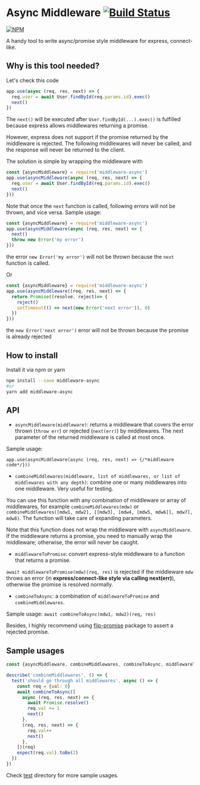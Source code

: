 # Async Middleware [![Build Status](https://travis-ci.org/tranvansang/middleware-async.svg?branch=master)](https://travis-ci.org/tranvansang/middleware-async)

[![NPM](https://nodei.co/npm/middleware-async.png)](https://nodei.co/npm/middleware-async/)


A handy tool to write async/promise style middleware for express, connect-like.

## Why is this tool needed?

Let's check this code

```javascript
app.use(async (req, res, next) => {
  req.user = await User.findById(req.params.id).exec()
  next()
})
```

The `next()` will be executed after `User.findById(...).exec()` is fulfilled because express allows middlewares returning a promise.

However, express does not support if the promise returned by the middleware is rejected.
The following middlewares will never be called, and the response will never be returned to the client.

The solution is simple by wrapping the middleware with

```javascript
const {asyncMiddleware} = require('middleware-async')
app.use(asyncMiddleware(async (req, res, next) => {
  req.user = await User.findById(req.params.id).exec()
  next()  
}))
```

Note that once the `next` function is called, following errors will not be thrown, and vice versa.
Sample usage:

```javascript
const {asyncMiddleware} = require('middleware-async')
app.use(asyncMiddleware(async (req, res, next) => {
  next()  
  throw new Error('my error')
}))
```
the error `new Error('my error')` will not be thrown because the `next` function is called.

Or

```javascript
const {asyncMiddleware} = require('middleware-async')
app.use(asyncMiddleware((req, res, next) => {
  return Promise((resolve, reject)=> {
    reject()
    setTimeout(() => next(new Error('next error')), 0)
  })
}))
```
the `new Error('next error')` error will not be thrown because the promise is already rejected

## How to install

Install it via npm or yarn

```bash
npm install --save middleware-async
#or
yarn add middleware-async
```

## API

- `asyncMiddleware(middleware)`: returns a middleware that covers the error thrown (`throw err`) or rejected (`next(err)`) by middlewares. The next parameter of the returned middleware is called at most once.

Sample usage:
```
app.use(asyncMiddleware(async (req, res, next) => {/*middleware code*/}))
```

- `combineMiddlewares(middleware, list of middlewares, or list of middlewares with any depth)`: combine one or many middlewares into one middleware. Very useful for testing.

You can use this function with any combination of middleware or array of middlewares, for example `combineMiddlewares(mdw)` or `combineMiddlewares([mdw1, mdw2], [[mdw3], [mdw4, [mdw5, mdw6]], mdw7], mdw8)`. The function will take care of expanding parameters.

Note that this function does not wrap the middleware with `asyncMiddleware`. If the middleware returns a promise, you need to manually wrap the middleware; otherwise, the error will never be caught.

- `middlewareToPromise`: convert express-style middleware to a function that returns a promise.

`await middlewareToPromise(mdw)(req, res)` is rejected if the middleware `mdw` throws an error (in **express/connect-like style via calling next(err)**), otherwise the promise is resolved normally.

- `combineToAsync`: a combination of `middlewareToPromise` and `combineMiddlewares`.

Sample usage: `await combineToAsync(mdw1, mdw2)(req, res)`

Besides, I highly recommend using [flip-promise](https://www.npmjs.com/package/flip-promise) package to assert a rejected promise.

## Sample usages

```javascript
const {asyncMiddleware, combineMiddlewares, combineToAsync, middlewareToPromise} = require('middleware-async')

describe('combineMiddlewares', () => {
  test('should go through all middlewares', async () => {
    const req = {val: 0}
    await combineToAsync([
      async (req, res, next) => {
        await Promise.resolve()
        req.val += 1
        next()
      },
      (req, res, next) => {
        req.val++
        next()
      },
    ])(req)
    expect(req.val).toBe(2)
  })
})
```

Check [test](https://github.com/tranvansang/middleware-async/tree/master/test) directory for more sample usages.
